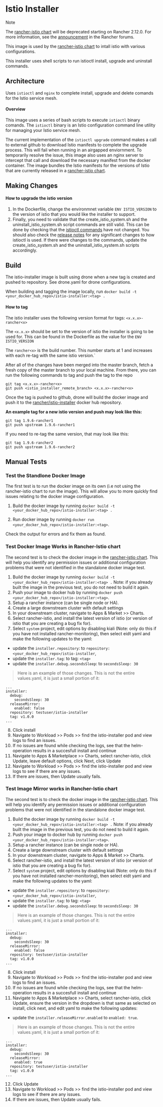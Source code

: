 # Istio Installer

> [!NOTE]  
> The [rancher-istio chart](https://github.com/rancher/charts "rancher-istio chart") will be deprecated starting on Rancher 2.12.0.
> For more information, see the [announcement](https://forums.rancher.com/t/deprecation-of-rancher-istio/45043) in the Rancher forums.

This image is used by the [rancher-istio chart](https://github.com/rancher/charts "rancher-istio chart") to intall istio with various configurations.

This installer uses shell scripts to run istioctl install, upgrade and uninstall commands. 
## Architecture
Uses `istioctl` and `nginx` to complete install, upgrade and delete comands for the Istio service mesh. 

#### Overview
This image uses a series of bash scripts to execute `istioctl` binary comands. The `istioctl` binary is an Istio configuration command line utility for managing your Istio service mesh.

The current implementation of the `istioctl upgrade` command makes a call to external github to download Istio manifests to complete the upgrade process. This will fail when running in an airgapped enviornment. To temporarily resolve the issue, this image also uses an nginx server to intercept that call and download the necessary manifest from the docker container. The image bundles the Istio manifests for the versions of Istio that are currently released in a [rancher-istio chart](https://github.com/rancher/charts "rancher-istio chart").

## Making Changes
#### How to upgrade the istio version

1. In the Dockerfile, change the environmnet variable `ENV ISTIO_VERSION` to the version of istio that you would like the installer to support.
2. Finally, you need to validate that the create_istio_system.sh and the uninstall_istio_system.sh script commands are still valid. This can be done by checking that the [istioctl commands](https://istio.io/latest/docs/reference/commands/istioctl/ "istioctl commands") have not changed. You should also check the [release notes](https://istio.io/latest/news/ "release notes") for any significant changes to how istioctl is used. If there were changes to the commands, update the create_istio_system.sh  and the uninstall_istio_system.sh scripts accordingly.

## Build
The istio-installer image is built using drone when a new tag is created and pushed to repository. See drone.yaml for drone configurations.

When building and tagging the image locally, run `docker build -t <your_docker_hub_repo>/istio-installer:<tag> .`

####  How to tag
The istio installer uses the following version format for tags: `<x.x.x>-rancher<x>`

The `<x.x.x>` should be set to the version of istio the installer is going to be used for. This can be found in the Dockerfile as the value for the `ENV ISTIO_VERSION`

The `rancher<x>` is the build number. This number starts at 1 and increases with each re-tag with the same istio version.`

After all of the changes have been merged into the master branch, fetch a fresh copy of the master branch to your local machine. From there, you can run the following commands to tag and push the tag to the repo
```
git tag <x.x.x>-rancher<x>
git push <istio_installer_remote_branch> <x.x.x>-rancher<x>
```
Once the tag is pushed to github, drone will build the docker image and push it to the [rancher/istio-installer](https://hub.docker.com/r/rancher/istio-installer "rancher/istio-installer") docker hub repository.

**An example tag for a new istio version and push may look like this:**
```
git tag 1.9.6-rancher1
git push upstream 1.9.6-rancher1
```
If you need to re-tag the same version, that may look like this:
```
git tag 1.9.6-rancher2
git push upstream 1.9.6-rancher2
```

## Manual Tests

### Test the Standlone Docker Image
The first test is to run the docker image on its own (i.e not using the rancher-istio chart to run the image). This will allow you to more quickly find issues relating to the docker image configuration.

1. Build the docker image by running `docker build -t <your_docker_hub_repo>/istio-installer:<tag> .`

2. Run docker image by running `docker run <your_docker_hub_repo>/istio-installer:<tag>`.

Check the output for errors and fix them as found.

### Test Docker Image Works in Rancher-Istio chart
The second test is to check the docker image in the [rancher-istio chart](https://github.com/rancher/charts "rancher-istio chart"). This will help you identify any permission issues or additional configuration problems that were not identified in the standalone docker image test.

1. Build the docker image by running `docker build -t <your_docker_hub_repo>/istio-installer:<tag> .` Note: if you already built the image in the previous test, you do not need to build it again.
2. Push your image to docker hub by running `docker push <your_docker_hub_repo>/istio-installer:<tag>`.
3. Setup a rancher instance (can be single node or HA).
4. Create a large downstream cluster with default settings
5. In your downstream cluster, navigate to Apps & Market >> Charts.
6. Select rancher-istio, and install the latest version of istio (or version of istio that you are creating a bug fix for).
7. Select `system` project, edit options by disabling kiali (Note: only do this if you have not installed rancher-monitoring), then select eidt yaml and make the following updates to the yaml:

* update the `installer.repository`: to `repository: <your_docker_hub_repo>/istio-installer`,
* update the `installer.tag`: to tag: `<tag>`
* update the `installer.debug.secondsSleep`: to `secondsSleep: 30`
> Here is an example of those changes. This is not the entire values.yaml, it is just a small portion of it:
```
...
installer:
  debug:
    secondsSleep: 30
  releaseMirror:
    enabled: false
  repository: testuser/istio-installer
  tag: v1.0.0
...
```
8. Click install
9. Navigate to Workload >> Pods >> find the istio-installer pod and view logs to find an issues.
10. If no issues are found while checking the logs, see that the helm-operation results in a succesfull install and continue
11. Navigate to Apps & Marketplace >> Charts, select rancher-istio, click Update, leave default options, click Next, click Update
13. Navigate to Workload >> Pods >> find the istio-installer pod and view logs to see if there are any issues.
14. If there are issues, then Update usually fails.


### Test Image Mirror works in Rancher-Istio chart
The second test is to check the docker image in the [rancher-istio chart](https://github.com/rancher/charts "rancher-istio chart"). This will help you identify any permission issues or additional configuration problems that were not identified in the standalone docker image test.

1. Build the docker image by running `docker build -t <your_docker_hub_repo>/istio-installer:<tag> .` Note: if you already built the image in the previous test, you do not need to build it again.
2. Push your image to docker hub by running `docker push <your_docker_hub_repo>/istio-installer:<tag>`.
3. Setup a rancher instance (can be single node or HA).
4. Create a large downstream cluster with default settings
5. In your downstream cluster, navigate to Apps & Market >> Charts.
6. Select rancher-istio, and install the latest version of istio (or version of istio that you are creating a bug fix for).
7. Select `system` project, edit options by disabling kiali (Note: only do this if you have not installed rancher-monitoring), then select eidt yaml and make the following updates to the yaml:

* update the `installer.repository`: to `repository: <your_docker_hub_repo>/istio-installer`,
* update the `installer.tag`: to tag: `<tag>`
* update the `installer.debug.secondsSleep`: to `secondsSleep: 30`
> Here is an example of those changes. This is not the entire values.yaml, it is just a small portion of it:
```
...
installer:
  debug:
    secondsSleep: 30
  releaseMirror:
    enabled: false
  repository: testuser/istio-installer
  tag: v1.0.0
...
```
8. Click install
9. Navigate to Workload >> Pods >> find the istio-installer pod and view logs to find an issues.
10. If no issues are found while checking the logs, see that the helm-operation results in a succesfull install and continue
11. Navigate to Apps & Marketplace >> Charts, select rancher-istio, click Update, ensure the version in the dropdown is that same as selected on install, click next, and edit yaml to make the following updates:
* update the `installer.releaseMirror.enabled` to `enabled: true`.
> Here is an example of those changes. This is not the entire values.yaml, it is just a small portion of it:
```
...
installer:
  debug:
    secondsSleep: 30
  releaseMirror:
    enabled: true
  repository: testuser/istio-installer
  tag: v1.0.0
...
```
12. Click Update
13. Navigate to Workload >> Pods >> find the istio-installer pod and view logs to see if there are any issues.
14. If there are issues, then Update usually fails.
